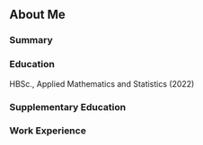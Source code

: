 ## About Me

### Summary


### Education
HBSc., Applied Mathematics and Statistics (2022)

### Supplementary Education 


### Work Experience

